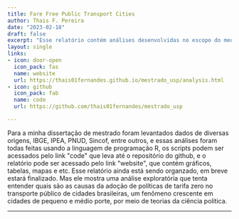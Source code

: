 ```yaml
---
title: Fare Free Public Transport Cities
author: Thais F. Pereira
date: "2023-02-18"
draft: false
excerpt: "Esse relatório contém análises desenvolvidas no escopo do meu trabalho de mestrado no departamento de Ciência Política da USP"
layout: single
links:
- icon: door-open
  icon_pack: fas
  name: website
  url: https://thais01fernandes.github.io/mestrado_usp/analysis.html
- icon: github
  icon_pack: fab
  name: code
  url: https://github.com/thais01fernandes/mestrado_usp

---
```


Para a minha dissertação de mestrado foram levantados dados de diversas origens, IBGE, IPEA, PNUD, Sincof, entre outros, e essas análises foram todas feitas usando a linguagem de programação R, os scripts podem ser acessados pelo link "code" que leva até o repositório do github, e o relatório pode ser acessado pelo link "website", que contém gráficos, tabelas, mapas e etc. Esse relatório ainda está sendo organzado, em breve estará finalizado. Mas ele mostra uma análise exploratória que tenta entender quais são as causas da adoção de políticas de tarifa zero no transporte público de cidades brasileiras, um fenômeno crescente em cidades de pequeno e médio porte, por meio de teorias da ciência política. 

---

